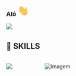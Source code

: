 ### Alô <img src="https://raw.githubusercontent.com/ABSphreak/ABSphreak/master/gifs/Hi.gif" width="30px" height="30px">
<div style="inline_block">
  <img height="180em" src="https://github-readme-stats.vercel.app/api?username=othierrydaora&show_icons=true&theme=dracula&include_all_commits=true&count_private=true"/>
</div>

## 🚀 SKILLS

<br>
<img alt="imagem" min-width="400px" max-width="400px" width="400px" align="right" src="https://creazilla-store.fra1.digitaloceanspaces.com/cliparts/1459496/programming-clipart-xl.png" />

<div>
  <a href="https://github.com/othierrydaora">
  <img height="150em" src="https://github-readme-stats.vercel.app/api/top-langs/?username=othierrydaora&layout=compact&langs_count=7&theme=dracula"/>
</div>
  
